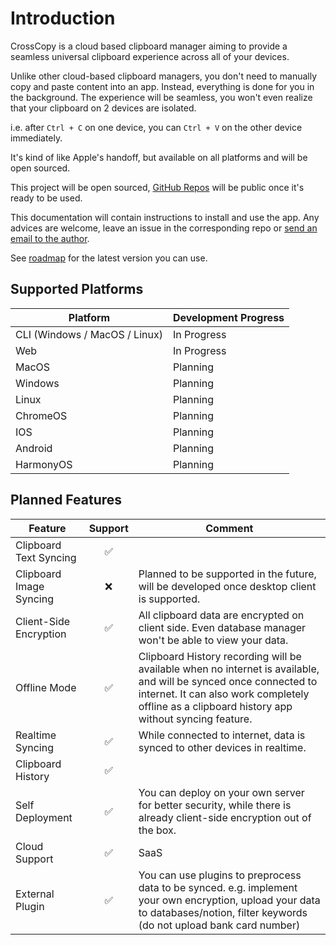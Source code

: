 # Introduction

CrossCopy is a cloud based clipboard manager aiming to provide a seamless universal clipboard experience across all of your devices.

Unlike other cloud-based clipboard managers, you don't need to manually copy and paste content into an app. Instead, everything is done for you in the background.
The experience will be seamless, you won't even realize that your clipboard on 2 devices are isolated. 

i.e. after `Ctrl + C` on one device, you can `Ctrl + V` on the other device immediately.

It's kind of like Apple's handoff, but available on all platforms and will be open sourced.

This project will be open sourced, [GitHub Repos](https://github.com/CrossCopy) will be public once it's ready to be used.

This documentation will contain instructions to install and use the app. Any advices are welcome, leave an issue in the corresponding repo or [send an email to the author](mailto:huakun.shen@crosscopy.io).

See [roadmap](./roadmap) for the latest version you can use.

## Supported Platforms

| Platform                      | Development Progress |
| ----------------------------- | -------------------- |
| CLI (Windows / MacOS / Linux) | In Progress          |
| Web                           | In Progress          |
| MacOS                         | Planning             |
| Windows                       | Planning             |
| Linux                         | Planning             |
| ChromeOS                      | Planning             |
| IOS                           | Planning             |
| Android                       | Planning             |
| HarmonyOS                     | Planning             |

## Planned Features

| Feature                 | Support | Comment                                                                                                                                                                                                             |
| ----------------------- | :-----: | ------------------------------------------------------------------------------------------------------------------------------------------------------------------------------------------------------------------- |
| Clipboard Text Syncing  |   ✅    |                                                                                                                                                                                                                     |
| Clipboard Image Syncing |   ❌    | Planned to be supported in the future, will be developed once desktop client is supported.                                                                                                                          |
| Client-Side Encryption  |   ✅    | All clipboard data are encrypted on client side. Even database manager won't be able to view your data.                                                                                                             |
| Offline Mode            |   ✅    | Clipboard History recording will be available when no internet is available, and will be synced once connected to internet. It can also work completely offline as a clipboard history app without syncing feature. |
| Realtime Syncing        |   ✅    | While connected to internet, data is synced to other devices in realtime.                                                                                                                                           |
| Clipboard History       |   ✅    |                                                                                                                                                                                                                     |
| Self Deployment         |   ✅    | You can deploy on your own server for better security, while there is already client-side encryption out of the box.                                                                                                |
| Cloud Support           |   ✅    | SaaS                                                                                                                                                                                                                |
| External Plugin         |   ✅    | You can use plugins to preprocess data to be synced. e.g. implement your own encryption, upload your data to databases/notion, filter keywords (do not upload bank card number)                                     |
